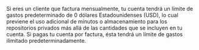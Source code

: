Si eres un cliente que factura mensualmente, tu cuenta tendrá un límite de gastos predeterminado de 0 dólares Estadounidenses (USD), lo cual previene el uso adicional de minutos o almacenamiento para los repositorios privados más allá de las cantidades que se incluyen en tu cuenta. Si pagas tu cuenta por factura, ésta tendrá un límite de gastos ilimitado predeterminadamente.
